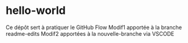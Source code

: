 # hello-world
Ce dépôt sert à pratiquer le GitHub Flow
Modif1 apportée à la branche readme-edits
Modif2 apportées à la nouvelle-branche via VSCODE
